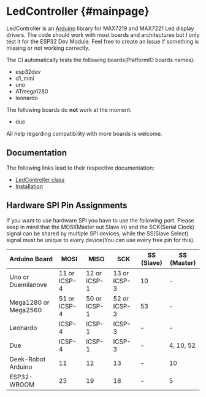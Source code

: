 # LedController  {#mainpage}

LedController is an [Arduino](http://arduino.cc) library for MAX7219 and MAX7221 Led display drivers.
The code should work with most boards and architectures but I only test it for the ESP32 Dev Module.
Feel free to create an issue if something is missing or not working correctly.

The CI automatically tests the following boards(PlatformIO boards names):

* esp32dev
* d1_mini
* uno
* ATmega1280
* leonardo

The following boards do **not** work at the moment:

* due

All help regarding compatibility with more boards is welcome.

## Documentation

The following links lead to their respective documentation:

* [LedController class](https://noah1510.github.io/LedController/class_led_controller.html)
* [Installation](https://noah1510.github.io/LedController/doc/html/d6/da3/md_doc_install.html)

## Hardware SPI Pin Assignments

If you want to use hardware SPI you have to use the following port.
Please keep in mind that the MOSI(Master out Slave in) and the SCK(Serial Clock) signal can be shared by multiple SPI devices, while the SS(Slave Select) signal must be unique to every device(You can use every free pin for this).

| Arduino Board | MOSI | MISO | SCK | SS (Slave) | SS (Master) |
|---------------|------|------|-----|------------|-------------|
| Uno or Duemilanove | 11 or ICSP-4 | 12 or ICSP-1 | 13 or ICSP-3 | 10 | - |
| Mega1280 or Mega2560 | 51 or ICSP-4 | 50 or ICSP-1 | 52 or ICSP-3 | 53 | - |
| Leonardo | ICSP-4 | ICSP-1 | ICSP-3 | - | - |
| Due | ICSP-4 | ICSP-1 | ICSP-3 | - | 4, 10, 52 |
| Deek-Robot Arduino | 11 | 12 | 13 | - | 10 |
| ESP32-WROOM | 23 | 19 | 18 | - | 5 |
